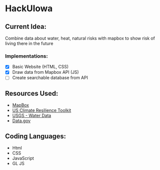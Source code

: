 # HackUIowa
## Current Idea:
  Combine data about water, heat, natural risks with mapbox to show risk of living there in the future
### Implementations: 
  - [x] Basic Website (HTML, CSS)
  - [x] Draw data from Mapbox API (JS)
  - [ ] Create searchable database from API

## Resources Used:
* [MapBox](https://www.mapbox.com/)
* [US Climate Resilience Toolkit](https://toolkit.climate.gov/tools)
* [USGS - Water Data](https://waterdata.usgs.gov/nwis)
* [Data.gov](https://catalog.data.gov/dataset)


## Coding Languages: 
* Html
* CSS 
* JavaScript
* GL JS
